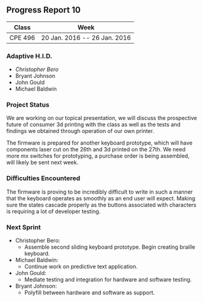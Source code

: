 ## Progress Report 10

Class | Week
----- | ----
CPE 496 | 20 Jan. 2016 -- 26 Jan. 2016

### Adaptive H.I.D.

<!--- This is a comment
Make sure to use *asterisks* to create italics on the member of whoever created the report
-->

* *Christopher Bero*
* Bryant Johnson
* John Gould
* Michael Baldwin

### Project Status
<!---
Project Status is a review of what was accomplished last week and a description of where we stand going into this sprint. A comparison between goals and actual accomplishments is a good idea.
-->

We are working on our topical presentation, we will discuss the prospective future of consumer 3d printing with the class as well as the tests and findings we obtained through operation of our own printer.

The firmware is prepared for another keyboard prototype, which will have components laser cut on the 26th and 3d printed on the 27th. We need more mx switches for prototyping, a purchase order is being assembled, will likely be sent next week.

### Difficulties Encountered

<!---
Difficulties Encountered is required. Other teams report losing points if this is missing.
Put here any trouble we had while accomplishing work during the previous sprint/week.
-->

The firmware is proving to be incredibly difficult to write in such a manner that the keyboard operates as smoothly as an end user will expect. Making sure the states cascade properly as the buttons associated with characters is requiring a lot of developer testing.

### Next Sprint

<!---
Next Sprint should be a list of tasks that each member is going to work towards for the upcomming week.
Make sure to email members on Thursday or Friday so that they can respond with their most recent progress.
-->

* Christopher Bero:
    * Assemble second sliding keyboard prototype. Begin creating braille keyboard.
* Michael Baldwin:
    * Continue work on predictive text application.
* John Gould:
    * Mediate testing and integration for hardware and software testing.
* Bryant Johnson:
    * Polyfill between hardware and software as support.



